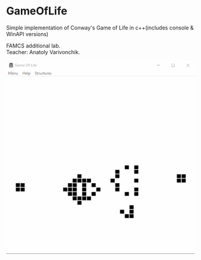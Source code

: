 # GameOfLife
Simple implementation of Conway's Game of Life in c++(includes console & WinAPI versions)

FAMCS additional lab.  
Teacher: Anatoly Varivonchik.  
  
    
  
![alt text](Footage.gif)
